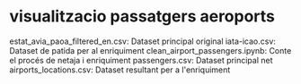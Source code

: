 # visualitzacio passatgers aeroports
estat_avia_paoa_filtered_en.csv: Dataset principal original
iata-icao.csv: Dataset de patida per al enriquiment
clean_airport_passengers.ipynb: Conte el procés de netaja i enriquiment
passengers.csv: Dataset principal net
airports_locations.csv: Dataset resultant per a l'enriquiment
